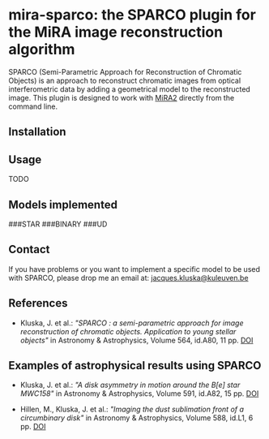 # mira-sparco: the SPARCO plugin for the MiRA image reconstruction algorithm

SPARCO (Semi-Parametric Approach for Reconstruction of Chromatic Objects) is
an approach to reconstruct chromatic images from optical interferometric data
by adding a geometrical model to the reconstructed image.
This plugin is designed to work with [MiRA2](https://github.com/emmt/MiRA) directly from the command line.

## Installation


## Usage

TODO

## Models implemented

###STAR
###BINARY
###UD


## Contact

If you have problems or you want to implement a specific model to be used with SPARCO,
please drop me an email at: jacques.kluska@kuleuven.be

## References

* Kluska, J. et al.: *"SPARCO : a semi-parametric approach for image reconstruction of chromatic objects. Application to young stellar objects"* in Astronomy & Astrophysics, Volume 564, id.A80, 11 pp. [DOI](https://ui.adsabs.harvard.edu/link_gateway/2014A&A...564A..80K/doi:10.1051/0004-6361/201322926)

## Examples of astrophysical results using SPARCO

* Kluska, J. et al.: *"A disk asymmetry in motion around the B[e] star MWC158"* in
    Astronomy & Astrophysics, Volume 591, id.A82, 15 pp. [DOI](https://ui.adsabs.harvard.edu/link_gateway/2016A&A...591A..82K/doi:10.1051/0004-6361/201527924)

* Hillen, M., Kluska, J. et al.: *"Imaging the dust sublimation front of a circumbinary disk"* in Astronomy & Astrophysics, Volume 588, id.L1, 6 pp. [DOI](https://ui.adsabs.harvard.edu/link_gateway/2016A&A...588L...1H/doi:10.1051/0004-6361/201628125)
